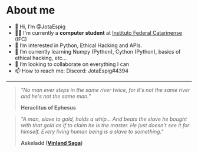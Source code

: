# About me

- 👋 Hi, I’m @JotaEspig
- 👨‍🎓 I'm currently a **computer student** at [Instituto Federal Catarinense](https://ifc.edu.br/) (IFC)
- 👀 I’m interested in Python, Ethical Hacking and APIs.
- 🌱 I’m currently learning Numpy (Python), Cython (Python), basics of ethical hacking, etc...
- 💞️ I’m looking to collaborate on everything I can
- 📫 How to reach me: 
  Discord: JotaEspig#4394

<hr>

>_"No man ever steps in the same river twice, for it's not the same river and he's not the same man."_
>
>**Heraclitus of Ephesus**
>

>_"A man, slave to gold, holds a whip… 
>And beats the slave he bought with that gold as if to claim he is the master. 
>He just doesn’t see it for himself. Every living human being is a slave to something."_
>
>**Askeladd ([Vinland Saga](https://en.wikipedia.org/wiki/Vinland_Saga_(manga)))**
